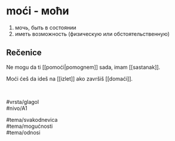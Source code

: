 # moći - моћи

1. мочь, быть в состоянии  
2. иметь возможность (физическую или обстоятельственную)

## Rečenice

Ne mogu da ti [[pomoći|pomognem]] sada, imam [[sastanak]].

Moći ćeš da ideš na [[izlet]] ako završiš [[domaći]].

<br>

#vrsta/glagol  
#nivo/A1  

#tema/svakodnevica  
#tema/mogućnosti  
#tema/odnosi
